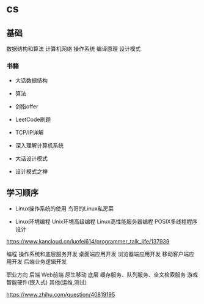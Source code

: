 # cs

## 基础

数据结构和算法
计算机网络
操作系统
编译原理
设计模式

### 书籍
- 大话数据结构 
- 算法 
- 剑指offer 
- LeetCode刷题

- TCP/IP详解

- 深入理解计算机系统

- 大话设计模式
- 设计模式之禅


## 学习顺序
- Linux操作系统的使用
鸟哥的Linux私房菜

- Linux环境编程
Unix环境高级编程
Linux高性能服务器编程
POSIX多线程程序设计


https://www.kancloud.cn/luofei614/programmer_talk_life/137939


编程
    操作系统和底层服务开发
    桌面端应用开发
    浏览器端应用开发
    移动客户端应用开发
    后端业务逻辑开发

职业方向
    后端
    Web前端
    原生移动
    底层
        缓存服务、队列服务、全文检索服务
    游戏
    智能硬件(嵌入式)
    其他(运维,测试)



https://www.zhihu.com/question/40819195

